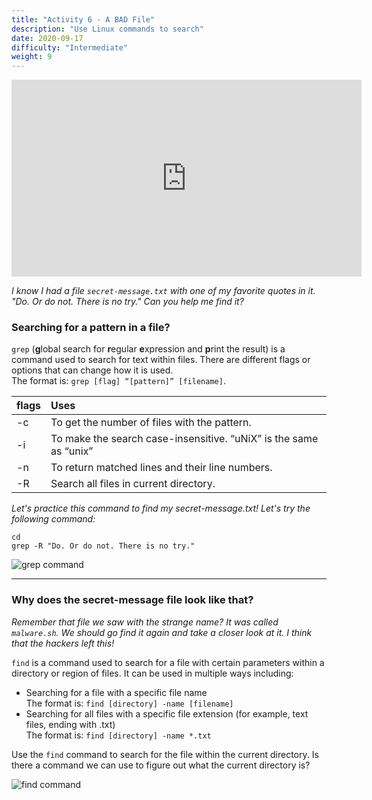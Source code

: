 ```yaml
---
title: "Activity 6 - A BAD File"
description: "Use Linux commands to search"
date: 2020-09-17
difficulty: "Intermediate"
weight: 9
---
```


<iframe width="560" height="315" src="https://www.youtube.com/embed/OaXi1GN_93U" alt="A YouTube video on Linux Basics Activity 6" frameborder="0" allow="accelerometer; autoplay; clipboard-write; encrypted-media; gyroscope; picture-in-picture" allowfullscreen></iframe>

*I know I had a file `secret-message.txt` with one of my favorite quotes in it. "Do. Or do not. There is no try." Can you help me find it?*

### Searching for a pattern in a file?

`grep` (<b>g</b>lobal search for <b>r</b>egular <b>e</b>xpression and <b>p</b>rint the result) is a command used to search for text within files. There are different flags or options that can change how it is used.  
The format is: `grep [flag] “[pattern]” [filename]`.

| flags | Uses |
| :--- | :---- |
| -c | To get the number of files with the pattern. |
| -i | To make the search case-insensitive. “uNiX” is the same as “unix” |
| -n | To return matched lines and their line numbers. |
| -R | Search all files in current directory. |

*Let's practice this command to find my secret-message.txt! Let's try the following command:*

```
cd
grep -R "Do. Or do not. There is no try."
```

![grep command](../images/Act6.1.png?classes=border,shadow)

--------------------------

### Why does the secret-message file look like that?

*Remember that file we saw with the strange name? It was called `malware.sh`. We should go find it again and take a closer look at it. I think that the hackers  left this!*

`find` is a command used to search for a file with certain parameters within a directory or region of files. It can be used in multiple ways including:

- Searching for a file with a specific file name  
 The format is: `find [directory] -name [filename]`
- Searching for all files with a specific file extension (for example, text files, ending with .txt)  
 The format is: `find [directory] -name *.txt`

Use the `find` command to search for the file within the current directory. Is there a command we can use to figure out what the current directory is?

![find command](../images/Act6.2.png?classes=border,shadow)
